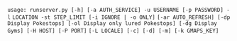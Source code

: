 `usage: runserver.py [-h] [-a AUTH_SERVICE] -u USERNAME [-p PASSWORD] -l`
                    `LOCATION -st STEP_LIMIT [-i IGNORE | -o ONLY]`
                    `[-ar AUTO_REFRESH] [-dp Display Pokestops] [-ol Display only lured Pokestops] [-dg Display Gyms] [-H HOST] [-P PORT]`
                    `[-L LOCALE] [-c] [-d] [-m] [-k GMAPS_KEY]`